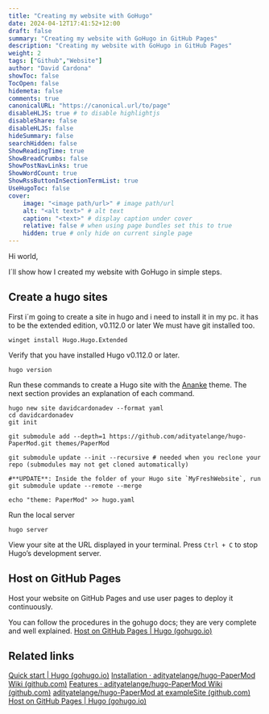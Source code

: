 ```yaml
---
title: "Creating my website with GoHugo"
date: 2024-04-12T17:41:52+12:00
draft: false
summary: "Creating my website with GoHugo in GitHub Pages"
description: "Creating my website with GoHugo in GitHub Pages" 
weight: 2
tags: ["Github","Website"]
author: "David Cardona"
showToc: false
TocOpen: false
hidemeta: false
comments: true
canonicalURL: "https://canonical.url/to/page"
disableHLJS: true # to disable highlightjs
disableShare: false
disableHLJS: false
hideSummary: false
searchHidden: false
ShowReadingTime: true
ShowBreadCrumbs: false
ShowPostNavLinks: true
ShowWordCount: true
ShowRssButtonInSectionTermList: true
UseHugoToc: false
cover:
    image: "<image path/url>" # image path/url
    alt: "<alt text>" # alt text
    caption: "<text>" # display caption under cover
    relative: false # when using page bundles set this to true
    hidden: true # only hide on current single page
---
```

Hi world, 

I´ll show how I created my website with GoHugo in simple steps.

## Create a hugo sites
First i´m going to create a site in hugo and i need to install it in my pc. it has to be the extended edition, v0.112.0 or later
We must have git installed too.

```
winget install Hugo.Hugo.Extended
```

Verify that you have installed Hugo v0.112.0 or later.

```
hugo version
```

Run these commands to create a Hugo site with the [Ananke](https://github.com/theNewDynamic/gohugo-theme-ananke) theme. The next section provides an explanation of each command.

```text
hugo new site davidcardonadev --format yaml
cd davidcardonadev
git init
```

```
git submodule add --depth=1 https://github.com/adityatelange/hugo-PaperMod.git themes/PaperMod
```

```
git submodule update --init --recursive # needed when you reclone your repo (submodules may not get cloned automatically)
```

```
#**UPDATE**: Inside the folder of your Hugo site `MyFreshWebsite`, run
git submodule update --remote --merge
```

```
echo "theme: PaperMod" >> hugo.yaml
```

Run the local server
```
hugo server
```

View your site at the URL displayed in your terminal. Press `Ctrl + C` to stop Hugo’s development server.

## Host on GitHub Pages

Host your website on GitHub Pages and use user pages to deploy it continuously.  
  
You can follow the procedures in the gohugo docs; they are very complete and well explained.
[Host on GitHub Pages | Hugo (gohugo.io)](https://gohugo.io/hosting-and-deployment/hosting-on-github/)

## Related links
[Quick start | Hugo (gohugo.io)](https://gohugo.io/getting-started/quick-start/)
[Installation · adityatelange/hugo-PaperMod Wiki (github.com)](https://github.com/adityatelange/hugo-PaperMod/wiki/Installation)
[Features · adityatelange/hugo-PaperMod Wiki (github.com)](https://github.com/adityatelange/hugo-PaperMod/wiki/Features#regular-mode-default-mode)
[adityatelange/hugo-PaperMod at exampleSite (github.com)](https://github.com/adityatelange/hugo-PaperMod/tree/exampleSite/)
[Host on GitHub Pages | Hugo (gohugo.io)](https://gohugo.io/hosting-and-deployment/hosting-on-github/)